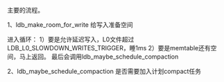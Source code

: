 主要的流程。

1、ldb_make_room_for_write 
   给写入准备空间
   
   进入循环：
   1）要是允许延迟写入，L0文件超过LDB_L0_SLOWDOWN_WRITES_TRIGGER，睡1ms
   2）要是memtable还有空间，马上返回。
   最后会调用ldb_maybe_schedule_compaction


2、ldb_maybe_schedule_compaction
   是否需要加入计划compact任务
   
